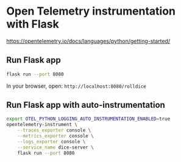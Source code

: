 # Open Telemetry instrumentation with Flask

https://opentelemetry.io/docs/languages/python/getting-started/

## Run Flask app

```bash
flask run --port 8080
```

In your browser, open: `http://localhost:8080/rolldice`

## Run Flask app with auto-instrumentation

```bash
export OTEL_PYTHON_LOGGING_AUTO_INSTRUMENTATION_ENABLED=true
opentelemetry-instrument \
    --traces_exporter console \
    --metrics_exporter console \
    --logs_exporter console \
    --service_name dice-server \
    flask run --port 8080
```
